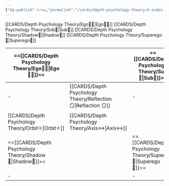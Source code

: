 ```yaml
---
{"dg-publish":true,"permalink":"/cards/depth-psychology-theory/4-sides-of-the-mind/","created":"2023-01-07T15:30:40.601+01:00","updated":"2023-04-30T11:22:37.910+02:00"}
---
```



[[CARDS/Depth Psychology Theory/Ego🙋‍♂️\|Ego🙋‍♂️]] 
[[CARDS/Depth Psychology Theory/Sub🤸\|Sub🤸]]
[[CARDS/Depth Psychology Theory/Shadow👤\|Shadow👤]]
[[CARDS/Depth Psychology Theory/Superego👹\|Superego👹]]

| ==[[CARDS/Depth Psychology Theory/Ego🙋‍♂️\|Ego🙋‍♂️]]==  |                    | ==[[CARDS/Depth Psychology Theory/Sub🤸\|Sub🤸]]== |
| -------------- | ------------------ | ------------------- |
| -              | [[CARDS/Depth Psychology Theory/Reflection 🪞\|Reflection 🪞]] | -                   |
| [[CARDS/Depth Psychology Theory/Orbit⚛️\|Orbit⚛️]] | [[CARDS/Depth Psychology Theory/Axis↔️\|Axis↔️]]     |                     |
| ==[[CARDS/Depth Psychology Theory/Shadow👤\|Shadow👤]]==  |                    | ==[[CARDS/Depth Psychology Theory/Superego👹\|Superego👹]]==     |
| -               |                   |  -                   |